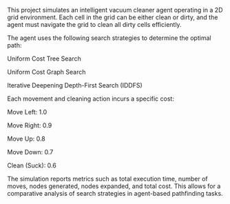 This project simulates an intelligent vacuum cleaner agent operating in a 2D grid environment. Each cell in the grid can be either clean or dirty, and the agent must navigate the grid to clean all dirty cells efficiently.

The agent uses the following search strategies to determine the optimal path:

Uniform Cost Tree Search

Uniform Cost Graph Search

Iterative Deepening Depth-First Search (IDDFS)

Each movement and cleaning action incurs a specific cost:

Move Left: 1.0

Move Right: 0.9

Move Up: 0.8

Move Down: 0.7

Clean (Suck): 0.6

The simulation reports metrics such as total execution time, number of moves, nodes generated, nodes expanded, and total cost. This allows for a comparative analysis of search strategies in agent-based pathfinding tasks.
